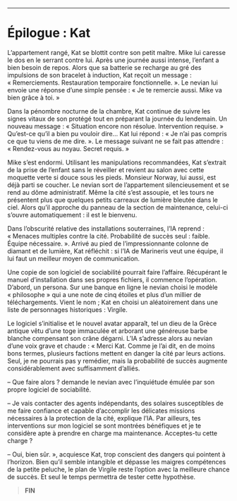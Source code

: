 ----
# Épilogue : Kat

L’appartement rangé, Kat se blottit contre son petit maître. Mike lui caresse le dos en le serrant contre lui. Après une journée aussi intense, l’enfant a bien besoin de repos. Alors que sa batterie se recharge au gré des impulsions de son bracelet à induction, Kat reçoit un message : « Remerciements. Restauration temporaire fonctionnelle. ». Le nevian lui envoie une réponse d’une simple pensée : « Je te remercie aussi. Mike va bien grâce à toi. »

Dans la pénombre nocturne de la chambre, Kat continue de suivre les signes vitaux de son protégé tout en préparant la journée du lendemain. Un nouveau message : « Situation encore non résolue. Intervention requise. » Qu’est-ce qu’il a bien pu vouloir dire… Kat lui répond : « Je n’ai pas compris ce que tu viens de me dire. ». Le message suivant ne se fait pas attendre : « Rendez-vous au noyau. Secret requis. »

Mike s’est endormi. Utilisant les manipulations recommandées, Kat s’extrait de la prise de l’enfant sans le réveiller et revient au salon avec cette moquette verte si douce sous les pieds. Monsieur Norway, lui aussi, est déjà parti se coucher. Le nevian sort de l’appartement silencieusement et se rend au dôme administratif. Même la cité s’est assoupie, et les tours ne présentent plus que quelques petits carreaux de lumière bleutée dans le ciel. Alors qu’il approche du panneau de la section de maintenance, celui-ci s’ouvre automatiquement : il est le bienvenu.

Dans l’obscurité relative des installations souterraines, l’IA reprend : « Menaces multiples contre la cité. Probabilité de succès seul : faible. Équipe nécessaire. ». Arrivé au pied de l’impressionnante colonne de diamant et de lumière, Kat réfléchit : si l’IA de Marineris veut une équipe, il lui faut un meilleur moyen de communication.

Une copie de son logiciel de sociabilité pourrait faire l’affaire. Récupérant le manuel d’installation dans ses propres fichiers, il commence l’opération. D’abord, un persona. Sur une banque en ligne le nevian choisi le modèle « philosophe » qui a une note de cinq étoiles et plus d’un millier de téléchargements. Vient le nom ; Kat en choisi un aléatoirement dans une liste de personnages historiques : Virgile.

Le logiciel s’initialise et le nouvel avatar apparaît, tel un dieu de la Grèce antique vêtu d’une toge immaculée et arborant une généreuse barbe blanche compensant son crâne dégarni. L’IA s’adresse alors au nevian d’une voix grave et chaude : « Merci Kat. Comme je l’ai dit, en de moins bons termes, plusieurs factions mettent en danger la cité par leurs actions. Seul, je ne pourrais pas y remédier, mais la probabilité de succès augmente considérablement avec suffisamment d’alliés.

– Que faire alors ? demande le nevian avec l’inquiétude émulée par son propre logiciel de sociabilité.

– Je vais contacter des agents indépendants, des solaires susceptibles de me faire confiance et capable d’accomplir les délicates missions nécessaires à la protection de la cité, explique l’IA. Par ailleurs, tes interventions sur mon logiciel se sont montrées bénéfiques et je te considère apte à prendre en charge ma maintenance. Acceptes-tu cette charge ?

– Oui, bien sûr. », acquiesce Kat, trop conscient des dangers qui pointent à l’horizon. Bien qu’il semble intangible et dépasse les maigres compétences de la petite peluche, le plan de Virgile reste l’option avec la meilleure chance de succès. Et seul le temps permettra de tester cette hypothèse.

> **FIN**
